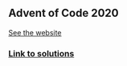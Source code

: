 ## Advent of Code 2020

[See the website](https://adventofcode.com/2020)

### [Link to solutions](https://akshaypopat.github.io/Advent-of-Code-2020/)
